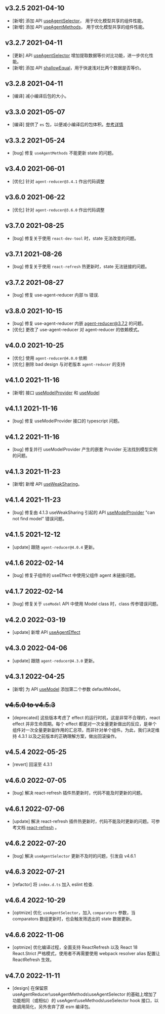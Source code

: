 ## v3.2.5 2021-04-10

* [新增] 添加 API [useAgentSelector](/zh/api?id=useagentselector)， 用于优化模型共享的组件性能。
* [新增] 添加 API [useAgentMethods](/zh/api?id=useagentmethods)， 用于优化模型共享的组件性能。

## v3.2.7 2021-04-11

* [更新] API [useAgentSelector](/zh/api?id=useagentselector) 增加提取数据等价对比功能，进一步优化性能。
* [新增] 添加 API [shallowEqual](/zh/api?id=shallowequal)，用于快速浅对比两个数据是否等价。

## v3.2.8 2021-04-11

* [编译] 减小编译后包的大小。

## v3.3.0 2021-05-07

* [编译] 提供了 `es` 包，以便减小编译后的包体积。[参考详情](/zh/introduction?id=安装)

## v3.3.2 2021-05-24

* [bug] 修复 `useAgentMethods` 不能更新 state 的问题。

## v3.4.0 2021-06-01

* [优化] 针对 `agent-reducer@3.4.1` 作出代码调整 

## v3.6.0 2021-06-22

* [优化] 针对 `agent-reducer@3.6.0` 作出代码调整 

## v3.7.0 2021-08-25

* [bug] 修复关于使用 `react-dev-tool` 时，state 无法改变的问题。

## v3.7.1 2021-08-26

* [bug] 修复关于使用 `react-refresh` 热更新时，state 无法链接的问题。

## v3.7.2 2021-08-27

* [bug] 修复 use-agent-reducer 内部 ts 错误.

## v3.8.0 2021-10-15

* [bug] 修复 use-agent-reducer 内嵌 agent-reducer@3.7.2 的问题。
* [优化] 更改了 use-agent-reducer 对 agent-reducer 的依赖模式。

## v4.0.0 2021-10-25

* [优化] 使用 `agent-reducer@4.0.0` 依赖
* [优化] 删除 bad design 与对老版本 `agent-reducer` 的支持

## v4.1.0 2021-11-16

* [新增] 接口 [useModelProvider](/zh/api?id=usemodelprovider) 和 [useModel](/zh/api?id=usemodel)

## v4.1.1 2021-11-16

* [bug] 修复 useModelProvider 接口的 typescript 问题。

## v4.1.2 2021-11-16

* [bug] 修复并行 useModelProvider 产生的嵌套 Provider 无法找到模型实例的问题。

## v4.1.3 2021-11-23

* [新增] 新增 API [useWeakSharing](/zh/api?id=useweaksharing)。

## v4.1.4 2021-11-23

* [bug] 修复由 4.1.3 useWeakSharing 引起的 API [useModelProvider](/api?id=usemodelprovider) "can not find model" 错误问题。

## v4.1.5 2021-12-12

* [update] 跟随 `agent-reducer@4.0.4` 更新。

## v4.1.6 2022-02-14

* [bug] 修复子组件的 useEffect 中使用父组件 agent 未链接问题。

## v4.1.7 2022-02-14

* [bug] 修复关于 `useModel` API 中使用 Model class 时，class 传参错误问题。

## v4.2.0 2022-03-19

* [update] 新增 API [useAgentEffect](/zh/api?id=useagenteffect)

## v4.3.0 2022-04-06

* [update] 跟随 `agent-reducer@4.3.0` 更新。

## v4.3.1 2022-04-25

* [新增] 为 API [useModel](/zh/api?id=usemodel) 添加第二个参数 defaultModel。

## ~~v4.5.0 to v4.5.3~~

* [deprecated] 这些版本考虑了 effect 的运行时机，这是非常不合理的，react effect 并非生命周期。每个 effect 都是对一次全量更新做出的反应，是单个组件对一次全量更新副作用的汇总项，而非针对单个组件。为此，我们决定维持 4.3.1 以及之前版本的正确理解方案，做出回滚操作。

## v4.5.4 2022-05-25

* [revert] 回滚至 4.3.1

## v4.6.0 2022-07-05

* [bug] 解决 react-refresh 插件热更新时，代码不能及时更新的问题。 

## v4.6.1 2022-07-06

* [update] 解决 react-refresh 插件热更新时，代码不能及时更新的问题。可参考文档  [react-refresh](/zh/introduction?id=react-refresh) 。

## v4.6.2 2022-07-20

* [bug] 解决 `useAgentSelector` 更新不及时的问题，引发自 v4.6.1

## v4.6.3 2022-07-21

* [refactor] 将 `index.d.ts` 加入 eslint 检查. 

## v4.6.4 2022-10-29

* [optmize] 优化 `useAgentSelector`，加入 `comparators` 参数，当 comparators 数组更新时，也会触发筛选出的 state 数据更新。

## v4.6.6 2022-11-06

* [optmize] 优化编译过程，全面支持 ReactRefresh 以及 React 18 React.Strict 严格模式，使用者不再需要使用 webpack resolver alias 配置让 ReactRefresh 生效。

## v4.7.0 2022-11-11

* [design] 在保留原 useAgentReducer\useAgentMethods\useAgentSelector 的基础上增加了功能相同（或相似）的 useAgent\useMethods\useSelector hook 接口，以做调用简化，另外舍弃了原 esm 编译包。